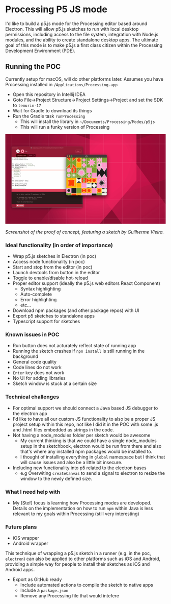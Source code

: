 # Processing P5 JS mode

I'd like to build a p5.js mode for the Processing editor based around Electron. This will allow p5.js sketches to run with local desktop permissions, including access to the file system, integration with Node.js modules, and the ability to create standalone desktop apps. The ultimate goal of this mode is to make p5.js a first class citizen within the Processing Development Environment (PDE).

## Running the POC
Currently setup for macOS, will do other platforms later. Assumes you have Processing installed in `/Applications/Processing.app`

- Open this repository in Intellij IDEA
- Goto File->Project Structure->Project Settings->Project and set the SDK to `temurin-17`
- Wait for Gradle to download its things
- Run the Gradle task `runProcessing`
  - This will install the library in `~/Documents/Processing/Modes/p5js`
  - This will run a funky version of Processing

![A screenshot of a proof of concept for an Electron-based p5.js mode in Processing, featuring a code editor on the left and a sketch window showing a colorful geometric pattern generated with p5.js on the right (Padrão Geométrico by Guilherme Vieira)](.github/assets/p5-pde-poc.png)

_Screenshot of the proof of concept, featuring a sketch by Guilherme Vieira._

### Ideal functionality (in order of importance)
- Wrap p5.js sketches in Electron (in poc)
- Access node functionality (in poc)
- Start and stop from the editor (in poc)
- Launch devtools from button in the editor
- Toggle to enable/disable hot-reload
- Proper editor support  (ideally the p5.js web editors React Component)
  - Syntax highlighting
  - Auto-complete
  - Error highlighting
  - etc...
- Download npm packages (and other package repos) with UI
- Export p5 sketches to standalone apps
- Typescript support for sketches


### Known issues in POC
- Run button does not acturately reflect state of running app
- Running the sketch crashes if `npn install` is still running in the background
- General code quality
- Code lines do not work
- `Enter` key does not work
- No UI for adding libraries
- Sketch window is stuck at a certain size

### Technical challenges
- For optimal support we should connect a Java based JS debugger to the electron app
- I'd like to have all our custom JS functionality to also be a proper JS project setup within this repo, not like I did it in the POC with some .js and .html files embedded as strings in the code.
- Not having a node_modules folder per sketch would be awesome
  - My current thinking is that we could have a single node_modules setup in the sketchbook, electron would be run from there and also that's where any installed npm packages would be installed to.
  - I thought of installing everything in `global` namespace but I think that will cause issues and also be a little bit insecure.
- Including new functionality into p5 related to the electron bases
  - e.g Overwiting `createCanvas` to send a signal to electron to resize the window to the newly defined size.
 
### What I need help with
- My (Stef) focus is learning how Processing modes are developed. Details on the implementation on how to run `npm` within Java is less relevant to my goals within Processing (still very interesting)

### Future plans
- iOS wrapper
- Android wrapper

This technique of wrapping a p5.js sketch in a runner (e.g. in the poc, `electron`) can also be applied to other platforms such as iOS and Android, providing a simple way for people to install their sketches as iOS and Android apps.
- Export as GitHub ready
  - Include automated actions to compile the sketch to native apps
  - Include a `package.json`
  - Remove any Processing file that would intefere
